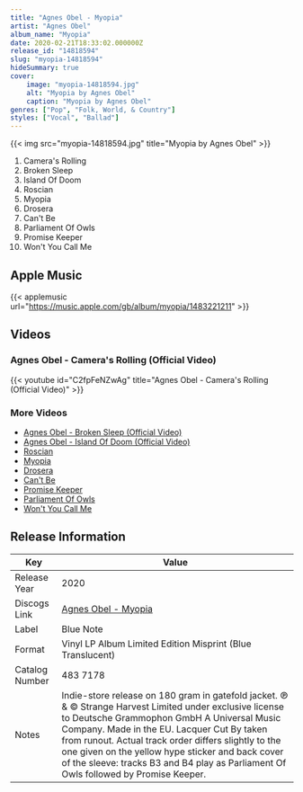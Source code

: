 ```yaml
---
title: "Agnes Obel - Myopia"
artist: "Agnes Obel"
album_name: "Myopia"
date: 2020-02-21T18:33:02.000000Z
release_id: "14818594"
slug: "myopia-14818594"
hideSummary: true
cover:
    image: "myopia-14818594.jpg"
    alt: "Myopia by Agnes Obel"
    caption: "Myopia by Agnes Obel"
genres: ["Pop", "Folk, World, & Country"]
styles: ["Vocal", "Ballad"]
---
```


{{< img src="myopia-14818594.jpg" title="Myopia by Agnes Obel" >}}

<!-- section break -->

1. Camera's Rolling
2. Broken Sleep
3. Island Of Doom
4. Roscian
5. Myopia
6. Drosera
7. Can't Be
8. Parliament Of Owls
9. Promise Keeper
10. Won't You Call Me

<!-- section break -->




## Apple Music
{{< applemusic url="https://music.apple.com/gb/album/myopia/1483221211" >}}





## Videos
### Agnes Obel - Camera's Rolling (Official Video)
{{< youtube id="C2fpFeNZwAg" title="Agnes Obel - Camera's Rolling (Official Video)" >}}<br>

### More Videos

- [Agnes Obel - Broken Sleep (Official Video)](https://www.youtube.com/watch?v=9-b85ngtQO4)
- [Agnes Obel - Island Of Doom (Official Video)](https://www.youtube.com/watch?v=R0-HVFEjOlE)
- [Roscian](https://www.youtube.com/watch?v=YBK62Gaot7k)
- [Myopia](https://www.youtube.com/watch?v=Mav1oiRSByc)
- [Drosera](https://www.youtube.com/watch?v=D3HbohY5F3c)
- [Can't Be](https://www.youtube.com/watch?v=3NWV_fa9tS0)
- [Promise Keeper](https://www.youtube.com/watch?v=2q_zl6X23vM)
- [Parliament Of Owls](https://www.youtube.com/watch?v=NpwdJMOPbIs)
- [Won't You Call Me](https://www.youtube.com/watch?v=qNn_o_itlcs)


## Release Information
|  Key           | Value                                                |
| ---------------| ---------------------------------------------------- |
| Release Year   | 2020                                   |
| Discogs Link   | [Agnes Obel - Myopia](https://www.discogs.com/release/14818594-Agnes-Obel-Myopia) |
| Label          | Blue Note |
| Format         | Vinyl LP Album Limited Edition Misprint (Blue Translucent) |
| Catalog Number | 483 7178 |
| Notes | Indie-store release on 180 gram in gatefold jacket.  ℗ & © Strange Harvest Limited under exclusive license to Deutsche Grammophon GmbH A Universal Music Company. Made in the EU.  Lacquer Cut By taken from runout.  Actual track order differs slightly to the one given on the yellow hype sticker and back cover of the sleeve: tracks B3 and B4 play as Parliament Of Owls followed by Promise Keeper.   |